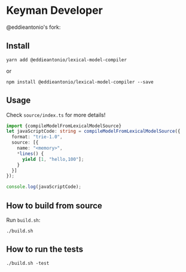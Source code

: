 Keyman Developer
================

@eddieantonio's fork:

Install
-------

    yarn add @eddieantonio/lexical-model-compiler

or

    npm install @eddieantonio/lexical-model-compiler --save

Usage
-----

Check `source/index.ts` for more details!

```typescript
import {compileModelFromLexicalModelSource}
let javaScriptCode: string = compileModelFromLexicalModelSource({
  format: "trie-1.0",
  source: [{
    name: "<memory>",
    *lines() {
      yield [1, "hello,100"];
    }
  }]
});

console.log(javaScriptCode);
```

How to build from source
------------------------

Run `build.sh`:

    ./build.sh


How to run the tests
--------------------

    ./build.sh -test